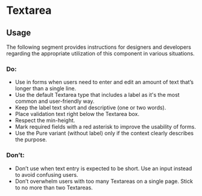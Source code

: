 # Textarea

<TableOfContents></TableOfContents>

## Usage

The following segment provides instructions for designers and developers regarding the appropriate utilization of this
component in various situations.

### Do:

- Use in forms when users need to enter and edit an amount of text that’s longer than a single line.
- Use the default Textarea type that includes a label as it's the most common and user-friendly way.
- Keep the label text short and descriptive (one or two words).
- Place validation text right below the Textarea box.
- Respect the min-height.
- Mark required fields with a red asterisk to improve the usability of forms.
- Use the Pure variant (without label) only if the context clearly describes the purpose.

### Don’t:

- Don’t use when text entry is expected to be short. Use an input instead to avoid confusing users.
- Don’t overwhelm users with too many Textareas on a single page. Stick to no more than two Textareas.
